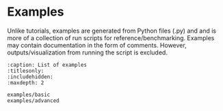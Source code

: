 # Examples

Unlike tutorials, examples are generated from Python files (.py) and
and is more of a collection of run scripts for reference/benchmarking.
Examples may contain documentation in the form of comments.
However, outputs/visualization from running the script is excluded.


```{toctree}
:caption: List of examples
:titlesonly:
:includehidden:
:maxdepth: 2

examples/basic
examples/advanced
```
